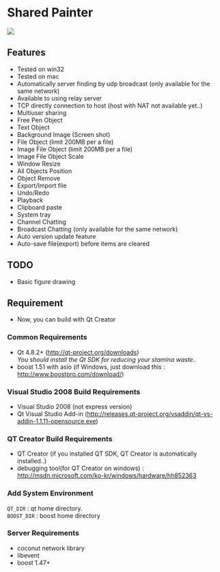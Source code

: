 # Shared Painter

<img src="https://raw.github.com/gunoodaddy/SharedPainter/master/SharedPainterIntro.png"/>

## Features
* Tested on win32
* Tested on mac
* Automatically server finding by udp broadcast (only available for the same network)
* Available to using relay server
* TCP directly connection to host (host with NAT not available yet..)
* Multiuser sharing
* Free Pen Object
* Text Object
* Background Image (Screen shot)
* File Object (limit 200MB per a file)
* Image File Object (limit 200MB per a file)
* Image File Object Scale
* Window Resize
* All Objects Position
* Object Remove
* Export/Import file
* Undo/Redo
* Playback 
* Clipboard paste
* System tray
* Channel Chatting
* Broadcast Chatting (only available for the same network)
* Auto version update feature
* Auto-save file(export) before items are cleared

## TODO
* Basic figure drawing

## Requirement
* Now, you can build with Qt Creator 

### Common Requirements
* Qt 4.8.2+ (http://qt-project.org/downloads) <br>
  *You should install the Qt SDK for reducing your stamina waste..*
* boost 1.51 with asio (if Windows, just download this : http://www.boostpro.com/download/)

### Visual Studio 2008 Build Requirements
* Visual Studio 2008 (not express version)
* Qt Visual Studio Add-in (http://releases.qt-project.org/vsaddin/qt-vs-addin-1.1.11-opensource.exe)

### QT Creator Build Requirements
* QT Creator (if you installed QT SDK, QT Creator is automatically installed..)
* debugging tool(for QT Creator on windows) : http://msdn.microsoft.com/ko-kr/windows/hardware/hh852363


### Add System Environment <br>
 `QT_DIR` : qt home directory. <br>
 `BOOST_DIR` : boost home directory <br>

### Server Requirements
* coconut network library 
* libevent
* boost 1.47+